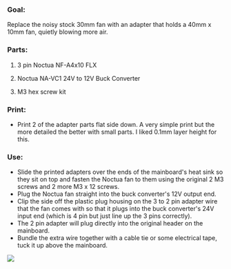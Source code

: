 ### Goal:

Replace the noisy stock 30mm fan with an adapter that holds a 40mm x 10mm fan, quietly blowing more air.



### Parts:

1. 3 pin Noctua NF-A4x10 FLX

2. Noctua NA-VC1 24V to 12V Buck Converter

4. M3 hex screw kit



### Print:

- Print 2 of the adapter parts flat side down. A very simple print but the more detailed the better with small parts. I liked 0.1mm layer height for this.



### Use:

- Slide the printed adapters over the ends of the mainboard's heat sink so they sit on top and fasten the Noctua fan to them using the original 2 M3 screws and 2 more M3 x 12 screws.
- Plug the Noctua fan straight into the buck converter's 12V output end.
- Clip the side off the plastic plug housing on the 3 to 2 pin adapter wire that the fan comes with so that it plugs into the buck converter's 24V input end (which is 4 pin but just line up the 3 pins correctly).
- The 2 pin adapter will plug directly into the original header on the mainboard.
- Bundle the extra wire together with a cable tie or some electrical tape, tuck it up above the mainboard.

![](https://i.ibb.co/Fb1ZmPJ/IMG-1299.jpg)
